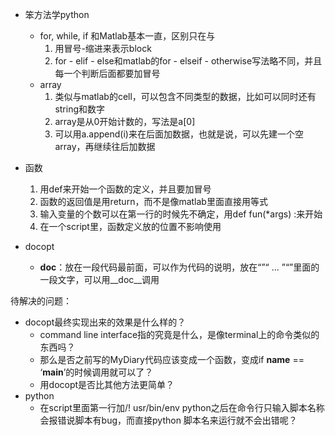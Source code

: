 - 笨方法学python
  - for, while, if 和Matlab基本一直，区别只在与
    1. 用冒号-缩进来表示block
    2. for - elif - else和matlab的for - elseif - otherwise写法略不同，并且每一个判断后面都要加冒号
  - array
    1. 类似与matlab的cell，可以包含不同类型的数据，比如可以同时还有string和数字
    2. array是从0开始计数的，写法是a[0]
    3. 可以用a.append(i)来在后面加数据，也就是说，可以先建一个空array，再继续往后加数据
 - 函数
   1. 用def来开始一个函数的定义，并且要加冒号
   2. 函数的返回值是用return，而不是像matlab里面直接用等式
   3. 输入变量的个数可以在第一行的时候先不确定，用def fun(*args) :来开始
   4. 在一个script里，函数定义放的位置不影响使用

- docopt
  - __doc__：放在一段代码最前面，可以作为代码的说明，放在“”“ ... ”“”里面的一段文字，可以用__doc__调用

待解决的问题：
- docopt最终实现出来的效果是什么样的？
  - command line interface指的究竟是什么，是像terminal上的命令类似的东西吗？
  - 那么是否之前写的MyDiary代码应该变成一个函数，变成if __name__ == ‘__main__’的时候调用就可以了？
  - 用docopt是否比其他方法更简单？
- python
  - 在script里面第一行加/! usr/bin/env python之后在命令行只输入脚本名称会报错说脚本有bug，而直接python 脚本名来运行就不会出错呢？
   
